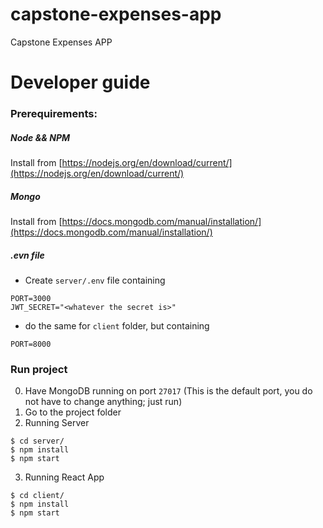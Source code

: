 # capstone-expenses-app
Capstone Expenses APP

# Developer guide

### Prerequirements:

##### Node && NPM
  Install from [https://nodejs.org/en/download/current/](https://nodejs.org/en/download/current/)

##### Mongo
  Install from [https://docs.mongodb.com/manual/installation/](https://docs.mongodb.com/manual/installation/)

##### .evn file

- Create `server/.env` file containing
```
PORT=3000
JWT_SECRET="<whatever the secret is>"
```
- do the same for `client` folder, but containing
```
PORT=8000
```

### Run project

0. Have MongoDB running on port `27017` (This is the default port, you do not have to change anything; just run)
1. Go to the project folder
2. Running Server
```
$ cd server/
$ npm install
$ npm start
```
3. Running React App
```
$ cd client/
$ npm install
$ npm start
```